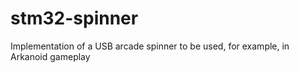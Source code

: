 # stm32-spinner
Implementation of a USB arcade spinner to be used, for example, in Arkanoid gameplay

